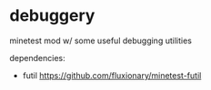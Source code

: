 # debuggery

minetest mod w/ some useful debugging utilities

dependencies:
* futil https://github.com/fluxionary/minetest-futil
